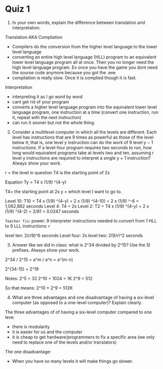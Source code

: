 # Quiz 1

1. In your own words, explain the difference between translation and interpretation.

Translation AKA Compliation
- Compilers do the conversion from the higher level language to the lower level language
- converting an entire high level language (HLL) program to an equivalent lower level language  program all at once. Then you no longer need the high level language program. Ex once you have the game you dont need the sourse code anymore because you got the .exe
- compliation is really slow. Once it is complied though it is fast.

Interpretation
- interpreting it as I go word by word
- cant get rid of your program
- converts a higher level language program into the equivalent lower level language program, one instruction at a time (convert one instruction, run it, repeat with the next instruction)
- can run it sooner but not the whole thing.

2. Consider a multilevel computer in which all the levels are different. Each level has instructions that are 9 times as powerful as those of the level below it; that is, one level y instruction can do the work of 9 level y − 1 instructions. If a level-four program requires two seconds to run, how long would equivalent programs take at levels two and ten, assuming r level y instructions are required to interpret a single y + 1 instruction? Always show your work. 

r = the level in question
T4 is the starting point of 2s

Equation Ty = T4 x (1/9) ^(4-y)

T4= the starting point at 2s
y = which level I want to go to.

Level 10: T10 = T4 x (1/9) ^(4-y) = 2 x (1/9) ^(4-10) = 2 x (1/9) ^-6  = 1,062,882 seconds
Level 4: T4 = 2s
Level 2: T2 = T4 x (1/9) ^(4-y) = 2 x (1/9) ^(4-2) = 2/81 = 0.0247 seconds

`Teacher fix`: 
power: 9
interpreter instructions needed to convert from 1 HLL to 9 LLL instructions: r

level ten: 2(r/9)^6 seconds
Level four: 2s
level two: 2(9/r)^2 seconds

3. Answer like we did in class: what is 2^34 divided by 2^15? Use the SI prefixes. Always show your work. 

2^34 / 2^15 =
a^m / a^n = a^(m-n)

2^(34-15) = 2^19

Notes:
2^5 = 32
2^10 = 1024 = 1K
2^9 = 512

So that means:
2^10 * 2^9 = 512K

4. What are three advantages and one disadvantage of having a six-level computer (as opposed to a one-level computer)? Explain clearly.

The three advantages of of having a six-level computer compared to one leve:
- there is modularity
- it is easier for us and the computer
- it is cheap to get hardware/programmers to fix a specific area (we only need to replace one of the levels and/or translators)

The one disadvantage:
- When you have so many levels it will make things go slower.
